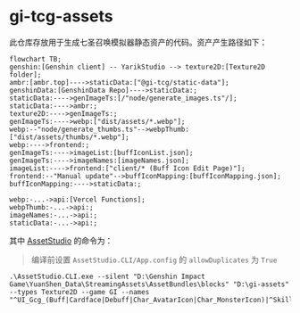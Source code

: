 # gi-tcg-assets

此仓库存放用于生成七圣召唤模拟器静态资产的代码。资产产生路径如下：

```mermaid
flowchart TB;
genshin:[Genshin client] -- YarikStudio --> texture2D:[Texture2D folder];
ambr:[ambr.top]---->staticData:["@gi-tcg/static-data"];
genshinData:[GenshinData Repo]---->staticData:;
staticData:---->genImageTs:[/"node/generate_images.ts"/];
staticData:---->ambr:;
texture2D:---->genImageTs:;
genImageTs:---->webp:["dist/assets/*.webp"];
webp:--"node/generate_thumbs.ts"-->webpThumb:["dist/assets/thumbs/*.webp"];
webp:---->frontend:;
genImageTs:---->imageList:[buffIconList.json];
genImageTs:---->imageNames:[imageNames.json];
imageList:---->frontend:["client/* (Buff Icon Edit Page)"];
frontend:--"Manual update"-->buffIconMapping:[buffIconMapping.json];
buffIconMapping:---->staticData:;

webp:-...->api:[Vercel Functions];
webpThumb:-...->api:;
imageNames:-...->api:;
staticData:-...->api:;
```

其中 [AssetStudio](https://github.com/yarik0chka/YarikStudio) 的命令为：

> 编译前设置 `AssetStudio.CLI/App.config` 的 `allowDuplicates` 为 `True`

```
.\AssetStudio.CLI.exe --silent "D:\Genshin Impact Game\YuanShen_Data\StreamingAssets\AssetBundles\blocks" "D:\gi-assets"  --types Texture2D --game GI --names "^UI_Gcg_(Buff|Cardface|Debuff|Char_AvatarIcon|Char_MonsterIcon)|^Skill_|^MonsterSkill_"
```
